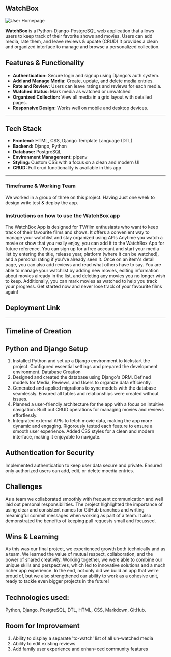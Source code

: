 ## WatchBox

![User Homepage](static/images/Screenshot.png)



**WatchBox** is a Python-Django-PostgreSQL web application that allows users to keep track of their favorite shows and movies. Users can add media, rate them, and leave reviews & update (CRUD) It provides a clean and organized interface to manage and browse a personalized collection. 

##  Features & Functionality

- **Authentication:** Secure login and signup using Django's auth system.
- **Add and Manage Media:** Create, update, and delete media entries.
- **Rate and Review:** Users can leave ratings and reviews for each media.
- **Watched Status:** Mark media as watched or unwatched
- **Organized Collection:** View all media in a grid layout with detailed pages.
- **Responsive Design:** Works well on mobile and desktop devices.
---
## Tech Stack
- **Frontend:** HTML, CSS, Django Template Language (DTL)
- **Backend:** Django, Python
- **Database:** PostgreSQL
- **Environment Management:** pipenv
- **Styling:** Custom CSS with a focus on a clean and modern UI
- **CRUD:** Full crud functionality is available in this app
---
### Timeframe & Working Team
We worked in a group of three on this project. Having Just one week to design write test & deploy the app.
### Instructions on how to use the WatchBox app
The WatchBox App is designed for TV/film enthusiasts who want to keep track of their favourite films and shows.
It offers a convenient way to manage your watchlist and stay organized using APIs
Anytime you watch a movie or show that you really enjoy, you can add it to the WatchBox App for future reference.
You can sign up for a free account and start your media list by entering the title, release year, platform (where it can be watched), and a personal rating if you've already seen it. Once on an item's detail page, you can also add reviews and read what others have to say.
You are able to manage your watchlist by adding new movies, editing information about movies already in the list, and deleting any movies you no longer wish to keep. Additionally, you can mark movies as watched to help you track your progress.
Get started now and never lose track of your favourite films again! 
## Deployment Link
---
## Timeline of Creation
## Python and Django Setup
1) Installed Python and set up a Django environment to kickstart the project.
Configured essential settings and prepared the development environment.
Database Creation
2) Designed and created the database using Django's ORM.
Defined models for Media, Reviews, and Users to organize data efficiently.
3) Generated and applied migrations to sync models with the database seamlessly.
Ensured all tables and relationships were created without issues.
4) Planned a user-friendly architecture for the app with a focus on intuitive navigation.
Built out CRUD  operations for managing movies and reviews effortlessly.
5) Integrated external APIs to fetch movie data, making the app more dynamic and engaging.
Rigorously tested each feature to ensure a smooth user experience.
Added CSS styles for a clean and modern interface, making it enjoyable to navigate.
## Authentication for Security
Implemented authentication to keep user data secure and private.
Ensured only authorized users can add, edit, or delete moedia entries.
## Challenges
As a team we collaborated smoothly with frequent communication and well laid out personal responsibilities. 
The project highlighted the importance of using clear and consistent names for GitHub branches and writing meaningful commit messages when working as part of a team. It also demonstrated the benefits of keeping pull requests small and focussed.
## Wins & Learning

As this was our final project, we experienced growth both technically and as a team. We learned the value of mutual respect, collaboration, and the power of shared creativity. Working together, we were able to combine our unique skills and perspectives, which led to innovative solutions and a much richer app experience.
In the end, not only did we build an app that we’re proud of, but we also strengthened our ability to work as a cohesive unit, ready to tackle even bigger projects in the future!

## Technologies used:
Python, Django, PostgreSQL, DTL, HTML, CSS, Markdown, GitHub.

## Room for Improvement
1) Ability to display a separate 'to-watch' list of all un-watched media
2) Ability to edit existing reviews
3) Add family user experience and enhan=ced community features